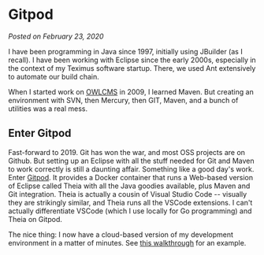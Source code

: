 # Gitpod

*Posted on February 23, 2020*

I have been programming in Java since 1997, initially using JBuilder (as I recall). I have been working with Eclipse since the early 2000s, especially in the context of my Teximus software startup. There, we used Ant extensively to automate our build chain.

When I started work on [OWLCMS](https://owlcms.github.io/owlcms4/#/index) in 2009, I learned Maven. But creating an environment with SVN, then Mercury, then GIT, Maven, and a bunch of utilities was a real mess.

## Enter Gitpod

Fast-forward to 2019. Git has won the war, and most OSS projects are on Github. But setting up an Eclipse with all the stuff needed for Git and Maven to work correctly is still a daunting affair. Something like a good day's work. Enter [Gitpod](https://www.gitpod.io). It provides a Docker container that runs a Web-based version of Eclipse called Theia with all the Java goodies available, plus Maven and Git integration. Theia is actually a cousin of Visual Studio Code -- visually they are strikingly similar, and Theia runs all the VSCode extensions. I can't actually differentiate VSCode (which I use locally for Go programming) and Theia on Gitpod.

The nice thing: I now have a cloud-based version of my development environment in a matter of minutes. See [this walkthrough](https://jflamy-dev.github.io/owlcms4-prerelease/#/Gitpod) for an example.